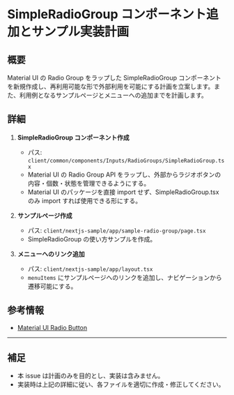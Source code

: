 # SimpleRadioGroup コンポーネント追加とサンプル実装計画

## 概要
Material UI の Radio Group をラップした SimpleRadioGroup コンポーネントを新規作成し、再利用可能な形で外部利用を可能にする計画を立案します。また、利用例となるサンプルページとメニューへの追加までを計画します。

## 詳細

1. **SimpleRadioGroup コンポーネント作成**
   - パス: `client/common/components/Inputs/RadioGroups/SimpleRadioGroup.tsx`
   - Material UI の Radio Group API をラップし、外部からラジオボタンの内容・個数・状態を管理できるようにする。
   - Material UI のパッケージを直接 import せず、SimpleRadioGroup.tsx のみ import すれば使用できる形にする。

2. **サンプルページ作成**
   - パス: `client/nextjs-sample/app/sample-radio-group/page.tsx`
   - SimpleRadioGroup の使い方サンプルを作成。

3. **メニューへのリンク追加**
   - パス: `client/nextjs-sample/app/layout.tsx`
   - `menuItems` にサンプルページへのリンクを追加し、ナビゲーションから遷移可能にする。

## 参考情報
- [Material UI Radio Button](https://mui.com/material-ui/react-radio-button/)

---

## 補足
- 本 issue は計画のみを目的とし、実装は含みません。
- 実装時は上記の詳細に従い、各ファイルを適切に作成・修正してください。
